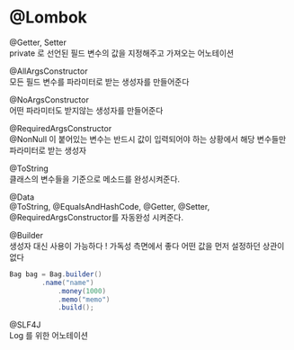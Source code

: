 # @Lombok

@Getter, Setter  
private 로 선언된 필드 변수의 값을 지정해주고 가져오는 어노테이션

@AllArgsConstructor  
모든 필드 변수를 파라미터로 받는 생성자를 만들어준다

@NoArgsConstructor   
어떤 파라미터도 받지않는 생성자를 만들어준다 

@RequiredArgsConstructor  
@NonNull 이 붙어있는 변수는 반드시 값이 입력되어야 하는 상황에서 해당 변수들만 파라미터로 받는 생성자 

@ToString  
클래스의 변수들을 기준으로 메소드를 완성시켜준다.

@Data  
@ToString, @EqualsAndHashCode, @Getter, @Setter, @RequiredArgsConstructor를 자동완성 시켜준다.    

@Builder  
생성자 대신 사용이 가능하다 ! 가독성 측면에서 좋다 어떤 값을 먼저 설정하던 상관이 없다
```java
Bag bag = Bag.builder()
		.name("name")
        	.money(1000)
        	.memo("memo")
        	.build();
```

@SLF4J  
Log 를 위한 어노테이션
